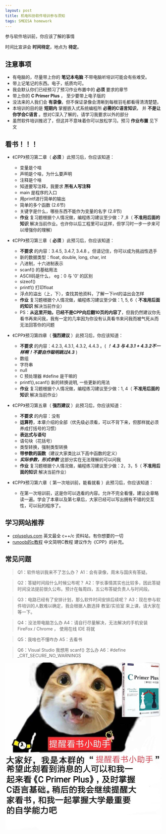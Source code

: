 ```yaml
---
layout: post
title: 机电科协软件培训参与须知
tags: SMEESA homework
---
```


参与软件培训前，你应该了解的事情

时间比宣讲会 **时间待定**，地点为 **待定**。

## 注意事项

  - 有电脑的，尽量带上你的 **笔记本电脑** 不带电脑听培训可能会有些难受。
  - 带上记笔记的东西。电子，纸质均可。
  - 我会默认你们已经预习了预习作业布置中的 **必须** 要求的章节
  - 带上你的 **C Primer Plus** ， 至少要带上电子版的
  - 没法来的人我们会 **有录像**，但不保证录像会清晰到每根羽毛都看得清清楚楚。
  - 本培训的目的是 **短期内** 掌握嵌入式系统编程所 **必需的C语言知识**， 并 **不是让你学会C语言** 。想对C深入了解的，请学习我要求以外的部分
  - 虽然软件培训推迟了，但这并不意味着你可以放松学习。预习 **作业布置** 见下文
      

## 看书！！！

- 《CPP》预习第二章（ **必须** ）此预习后，你应该知道：
    - 变量是个啥
    - 声明是个啥，为什么要声明
    - 注释是个啥
    - 知道要写注释，我要求 **所有人写注释**
    - main 是程序的入口
    - 用printf进行简单的输出
    - 简单的多个函数 (2.6节)
    - 关键字是什么，哪些东西不能作为变量的名字 (2.8节)
    - **作业** 复习题根据个人情况做，编程练习建议至少做：7 ,8（ **不准用后面的知识** 解决当前作业。也许你以后工程里可以这样，但学习时一步一步来可以增强你的理解）
- 《CPP》预习第三章（ **必须** ）此预习后，你应该知道：
    - **不要求** 的内容：3.4.5, 3.4.7, 3.4.8 。但请记住，你可以成为挑战性选手
    - 新的数据类型：float, double, long, char, int
    - 八进制，十六进制表示
    - scanf() 的基础用法
    - ASCII码是什么， eg：0 与 '0' 的区别
    - sizeof()
    - printf() 打印float
    - 浮点的溢出（上，下），查找其他资料，了解一下int的溢出会怎样
    - **作业** 复习题根据个人情况做，编程练习建议至少做：1, 5, 6（ **不准用后面的知识** 解决当前作业）
    - PS：**从这里开始，已经不是CPP向后翻10页的内容了**，但我仍然建议你先看书再来问我，我有一定的几率因为你没有认真看书来问我而被气死从而无法回答你的问题
- 《CPP》预习第四章（ **强烈建议** ）此预习后，你应该知道：
    - **不要求** 的内容：4.2.3, 4.3.1, 4.3.2, 4.4.3 。( ***！ 4.3 与 4.3.1 + 4.3.2不一样啊！不要自作聪明跳过4.3*** )
    - 数组
    - 字符串
    - null
    - C 预处理器 #define 是干嘛的
    - printf(),scanf() 新的转换说明, 一些更新的用法
    - **作业** 复习题根据个人情况做，编程练习建议至少做：1, 4（ **不准用后面的知识** 解决当前作业）
- 《CPP》预习第五章（ **强烈建议** ）此预习后，你应该知道：
    - **不要求** 的内容：没有
    - **运算符**，本章介绍的全部（优先级必须看，可以不背下来，但那样就必须养成打括号的习惯）
    - **表达式与语句**
    - 语句块（花括号）
    - 类型转换，强制类型转换
    - **带参数的函数**（建议大家类比以下高中函数的定义）
    - ***实际参数，形式参数*** 这部分实在无法理解的可以问我
    - **作业** 复习题根据个人情况做，编程练习建议至少做：2，3，5（ **不准用后面的知识** 解决当前作业）


- 《CPP》预习第六章（ 第一次培训前，能看就看 ）此预习后，你应该知道：
    - 在第一次培训前，这是你可以选看的内容。允许不完全看懂，建议全章略读一遍。学会了本章以及第七章后，大家已经可以写出拥有不错的交互性，可以玩的程序了。

## 学习网站推荐
- <a href="cplusplus.com">cplusplus.com</a> 英文最全 c++/c 资料站，有你想要的一切
- <a href="https://www.runoob.com/cprogramming/c-tutorial.html">runoob的c教程</a> 中文简明C教程 建议作为《CPP》的补充。
<!--- <a href="https://www.luogu.org">洛谷</a> 中文社区 建议在 **学会第九章**， **至少学会第七章之后** 开始在平台上选择简单的题，自己思考思考思路，然后看看别人的做法。**不要在洛谷上抄袭题解！！！**  -->


## 常见问题

> Q1：软件培训我来不了怎么办？
> A1：会有录像，周末与国庆有答疑。

> Q2：答疑时间段什么时候公布呢？
> A2：学长事情其实也比较多，因此答疑时间没法提前很久公布。预计在每周四，五公布答疑负责人与时间段。

> Q3：电路已经有了安排计划，那么软件时间安排后续呢？
> A3：现在参与软件培训的人数难以确定，我会根据人数选择 教室/实验室 来上课，请大家在等一下。

> Q4：没法带电脑怎么办
> A4：请自行尽量解决，无法解决的手机安装FireFox / Chrome ， 使用在线 IDE 将就

> Q5：我啥也不懂咋办
> A5：去看书

> Q6：Visual Studio 我想用 scanf() 怎么办
> A6：#define _CRT_SECURE_NO_WARNINGS


![readbook](/asset/images/2019-09/readbook.jpg)